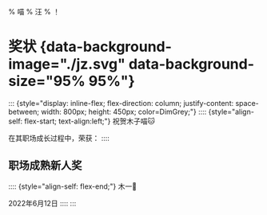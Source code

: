 % 喵
% 汪
% ！

# 奖状 {data-background-image="./jz.svg" data-background-size="95% 95%"}

<i class="fas fa-holly-berry"></i>
<i class="fas fa-holly-berry"></i>
<i class="fas fa-holly-berry"></i>
<i class="fas fa-holly-berry"></i>
<i class="fas fa-holly-berry"></i>
<i class="fas fa-holly-berry"></i>

::: {style="display: inline-flex; flex-direction: column; justify-content: space-between; width: 800px; height: 450px; color=DimGrey;"}
:::: {style="align-self: flex-start; text-align:left;"}
祝贺木子喵🐱

在其职场成长过程中，荣获：
::::

<h2>职场成熟新人奖</h2>

:::: {style="align-self: flex-end;"}
木一🐾

2022年6月12日
::::
:::

